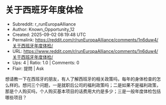 # 关于西班牙年度体检

- Subreddit: r_runEuropaAlliance
- Author: Known_Opportunity_12
- Created: 2025-09-02 08:19:48 UTC
- Permalink: https://reddit.com/r/runEuropaAlliance/comments/1n6duw4/关于西班牙年度体检/
- URL: https://www.reddit.com/r/runEuropaAlliance/comments/1n6duw4/关于西班牙年度体检/
- Ups: 4 | Ratio: 1.0 | Comments: 0
- Flair: 提問 | Ask


想请教一下在西班牙的朋友，有人了解西班牙的相关政策吗，每年的身体检查的怎么样的。想问三个问题，一是就职后公司的福利政策吗；二是如果不是福利政策，那是个人购买吗，个人购买基本项目的话费用大约是多少；三是一般年度体检包括哪些项目？

